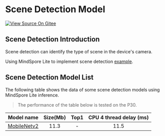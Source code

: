 # Scene Detection Model

[![View Source On Gitee](https://mindspore-website.obs.cn-north-4.myhuaweicloud.com/website-images/r2.3.q1/resource/_static/logo_source_en.svg)](https://gitee.com/mindspore/docs/blob/r2.3.q1/docs/lite/docs/source_en/scene_detection_lite.md)

## Scene Detection Introduction

Scene detection can identify the type of scene in the device's camera.

Using MindSpore Lite to implement scene detection [example](https://gitee.com/mindspore/models/tree/r2.3/official/lite/scene_detection).

## Scene Detection Model List

The following table shows the data of some scene detection models using MindSpore Lite inference.

> The performance of the table below is tested on the P30.

| Model name              | Size(Mb)  | Top1 | CPU 4 thread delay (ms) |
|-----------------------| :----------: | :----------: | :-----------: |
| [MobileNetv2](https://download.mindspore.cn/model_zoo/official/lite/mobilenetv2_openimage_lite/mobilenetv2.ms) | 11.3 | - | 11.5 |
